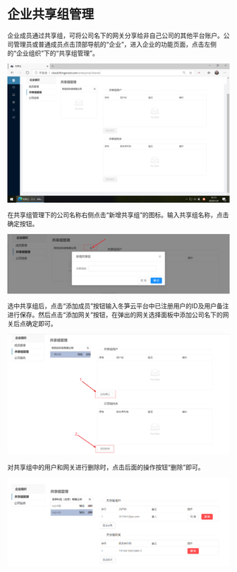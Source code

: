 # 企业共享组管理

企业成员通过共享组，可将公司名下的网关分享给非自己公司的其他平台账户。公司管理员或普通成员点击顶部导航的“企业”，进入企业的功能页面，点击左侧的“企业组织”下的“共享组管理”。

![](imgs/2020-01-08-16-13-46.png)

在共享组管理下的公司名称右侧点击“新增共享组”的图标。输入共享组名称，点击确定按钮。

![](imgs/2020-01-08-16-13-32.png)

选中共享组后，点击“添加成员”按钮输入冬笋云平台中已注册用户的ID及用户备注进行保存。然后点击“添加网关”按钮，在弹出的网关选择面板中添加公司名下的网关后点确定即可。

![](imgs/2020-01-08-16-16-12.png)

对共享组中的用户和网关进行删除时，点击后面的操作按钮“删除”即可。

![](imgs/2020-01-08-16-21-05.png)